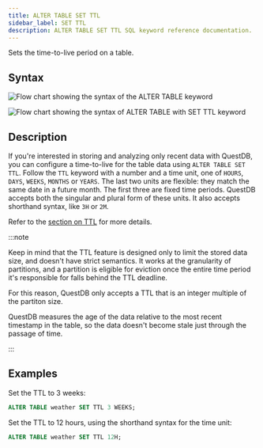 ```yaml
---
title: ALTER TABLE SET TTL
sidebar_label: SET TTL
description: ALTER TABLE SET TTL SQL keyword reference documentation.
---
```


Sets the time-to-live period on a table.

## Syntax

![Flow chart showing the syntax of the ALTER TABLE keyword](/images/docs/diagrams/alterTable.svg)

![Flow chart showing the syntax of ALTER TABLE with SET TTL keyword](/images/docs/diagrams/setTtl.svg)

## Description

If you're interested in storing and analyzing only recent data with QuestDB, you
can configure a time-to-live for the table data using `ALTER TABLE SET TTL`.
Follow the `TTL` keyword with a number and a time unit, one of `HOURS`, `DAYS`,
`WEEKS`, `MONTHS` or `YEARS`. The last two units are flexible: they match the
same date in a future month. The first three are fixed time periods. QuestDB
accepts both the singular and plural form of these units. It also accepts
shorthand syntax, like `3H` or `2M`.

Refer to the [section on TTL](/docs/concept/ttl) for more details.

:::note

Keep in mind that the TTL feature is designed only to limit the stored data
size, and doesn't have strict semantics. It works at the granularity of
partitions, and a partition is eligible for eviction once the entire time period
it's responsible for falls behind the TTL deadline.

For this reason, QuestDB only accepts a TTL that is an integer multiple of the
partiton size.

QuestDB measures the age of the data relative to the most recent timestamp in
the table, so the data doesn't become stale just through the passage of time.

:::

## Examples

Set the TTL to 3 weeks:

```sql
ALTER TABLE weather SET TTL 3 WEEKS;
```

Set the TTL to 12 hours, using the shorthand syntax for the time unit:

```sql
ALTER TABLE weather SET TTL 12H;
```

